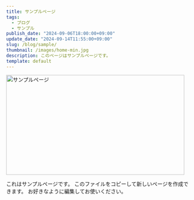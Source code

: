 ```yaml
---
title: サンプルページ
tags:
  - ブログ
  - サンプル
publish_date: "2024-09-06T18:00:00+09:00"
update_date: "2024-09-14T11:55:00+09:00"
slug: /blog/sample/
thumbnail: /images/home-min.jpg
description: このページはサンプルページです。
template: default
---
```

<img src="/images/home-min.jpg" alt="サンプルページ" width="480" height="270">

これはサンプルページです。
このファイルをコピーして新しいページを作成できます。
お好きなように編集してお使いください。

